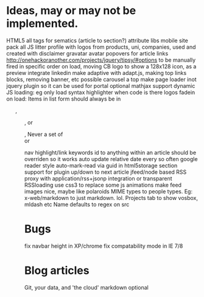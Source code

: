 # Ideas, may or may not be implemented.

HTML5 all tags for sematics (article to section?)
attribute libs
mobile site
pack all JS
litter profile with logos from products, uni, companies, used and created
with disclaimer
gravatar avatar
popovers for article links http://onehackoranother.com/projects/jquery/tipsy/#options
to be manually fired in specific order on load, moving CB logo 
to show a 128x128 icon, as a preview
integrate linkedin
make adaptive with adapt.js, making top links blocks, removing banner, etc
possible carousel a top
make page loader inot jquery plugin so it can be used for portal
optional mathjax support
dynamic JS loading: eg only load syntax highlighter when code is there
logos fadein on load:
Items in list form should always be in <ul>, <ol>, or <dl>, Never a set of <div> or <p> nav
highlight/link keywords
id to anything within an article should be overriden so it works
auto update relative date every so often
google reader style auto-mark-read via guid in html5storage
section support for plugin
up/down to next article
jfeed/node based RSS proxy with application/rss+jsonp integration or transparent RSSloading
use css3 to replace some js animations
make feed images nice, maybe like polaroids
MIME types to people types. Eg: x-web/markdown to just markdown. lol.
Projects tab to show vosbox, mldash etc
Name defaults to regex on src

# Bugs

fix navbar height in XP/chrome
fix compatability mode in IE 7/8

# Blog articles

Git, your data, and 'the cloud'
markdown optional
